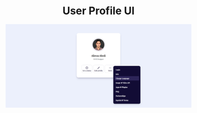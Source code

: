 <div>
<h1 align="center">User Profile UI</h1>
<img src='./image/Screenshot 2023-02-24 163917.png' />
</div>
